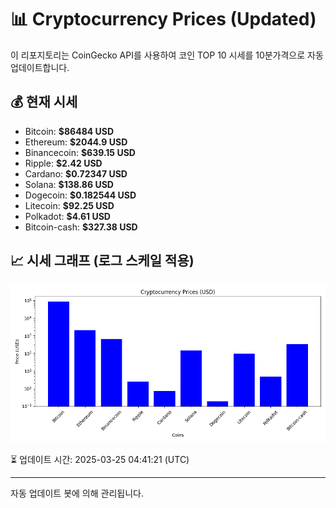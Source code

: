 
# 📊 Cryptocurrency Prices (Updated)

이 리포지토리는 CoinGecko API를 사용하여 코인 TOP 10 시세를 10분가격으로 자동 업데이트합니다.

## 💰 현재 시세
- Bitcoin: **$86484 USD**
- Ethereum: **$2044.9 USD**
- Binancecoin: **$639.15 USD**
- Ripple: **$2.42 USD**
- Cardano: **$0.72347 USD**
- Solana: **$138.86 USD**
- Dogecoin: **$0.182544 USD**
- Litecoin: **$92.25 USD**
- Polkadot: **$4.61 USD**
- Bitcoin-cash: **$327.38 USD**

## 📈 시세 그래프 (로그 스케일 적용)
![Crypto Prices](crypto_prices.png)

⏳ 업데이트 시간: 2025-03-25 04:41:21 (UTC)

---
자동 업데이트 봇에 의해 관리됩니다.
